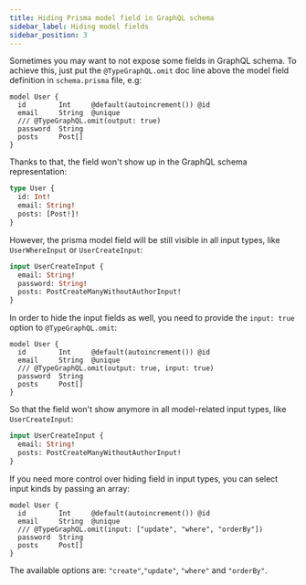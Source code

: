 ```yaml
---
title: Hiding Prisma model field in GraphQL schema
sidebar_label: Hiding model fields
sidebar_position: 3
---
```


Sometimes you may want to not expose some fields in GraphQL schema.
To achieve this, just put the `@TypeGraphQL.omit` doc line above the model field definition in `schema.prisma` file, e.g:

```prisma {4}
model User {
  id        Int     @default(autoincrement()) @id
  email     String  @unique
  /// @TypeGraphQL.omit(output: true)
  password  String
  posts     Post[]
}
```

Thanks to that, the field won't show up in the GraphQL schema representation:

```graphql
type User {
  id: Int!
  email: String!
  posts: [Post!]!
}
```

However, the prisma model field will be still visible in all input types, like `UserWhereInput` or `UserCreateInput`:

```graphql {3}
input UserCreateInput {
  email: String!
  password: String!
  posts: PostCreateManyWithoutAuthorInput!
}
```

In order to hide the input fields as well, you need to provide the `input: true` option to `@TypeGraphQL.omit`:

```prisma {4}
model User {
  id        Int     @default(autoincrement()) @id
  email     String  @unique
  /// @TypeGraphQL.omit(output: true, input: true)
  password  String
  posts     Post[]
}
```

So that the field won't show anymore in all model-related input types, like `UserCreateInput`:

```graphql
input UserCreateInput {
  email: String!
  posts: PostCreateManyWithoutAuthorInput!
}
```

If you need more control over hiding field in input types, you can select input kinds by passing an array:

```prisma {4}
model User {
  id        Int     @default(autoincrement()) @id
  email     String  @unique
  /// @TypeGraphQL.omit(input: ["update", "where", "orderBy"])
  password  String
  posts     Post[]
}
```

The available options are: `"create"`,`"update"`, `"where"` and `"orderBy"`.
